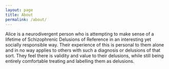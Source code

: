 ```yaml
---
layout: page
title: About
permalink: /about/
---
```


Alice is a neurodivergent person who is attempting to make sense of a lifetime of Schizophrenic Delusions of Reference in an interesting yet socially responsible way. Their experience of this is personal to them alone and in no way applies to others with such a diagnosis or delusions of that sort. They feel there is validity and value to their delusions, while still being entirely comfortable treating and labelling them as delusions. 
